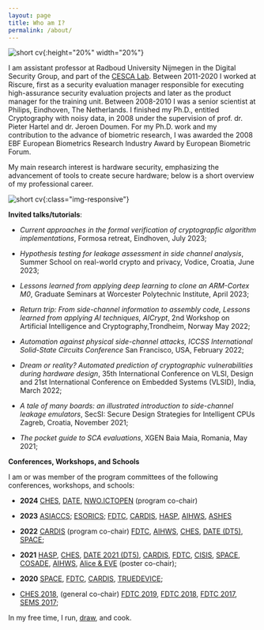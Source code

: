 ```yaml
---
layout: page
title: Who am I?
permalink: /about/
---
```


![short cv]({{site.url}}/assets/img/Ileana.jpeg){:height="20%" width="20%"}

I am assistant professor at Radboud University Nijmegen in the Digital Security Group, and part of the [CESCA Lab](https://cescalab.cs.ru.nl/). Between 2011-2020 I worked at Riscure, first as a security evaluation manager responsible for executing high-assurance security evaluation projects and later as the product manager for the training unit. Between 2008-2010 I was a senior scientist at Philips, Eindhoven, The Netherlands. I finished my Ph.D., entitled Cryptography with noisy data, in 2008 under the supervision of prof. dr. Pieter Hartel and dr. Jeroen Doumen.  For my Ph.D. work and my contribution to the advance of biometric research, I was awarded the 2008 EBF European Biometrics Research Industry Award by European Biometric Forum.

My main research interest is hardware security, emphasizing the advancement of tools to create secure hardware; below is a short overview of my professional career. 

 ![short cv]({{site.url}}/assets/img/cariera.png){:class="img-responsive"}

**Invited talks/tutorials**:

- *Current approaches in the formal verification of cryptograpfic algorithm implementations*, Formosa retreat, Eindhoven, July 2023;

- *Hypothesis testing for leakage assessment in side channel analysis*, Summer School on real-world crypto and privacy, Vodice, Croatia, June 2023;

- *Lessons learned from applying deep learning to clone an ARM-Cortex M0*,  Graduate Seminars at Worcester Polytechnic Institute, April 2023;

- *Return trip: From side-channel information to assembly code, Lessons learned from applying AI techniques, AICrypt*, 2nd Workshop on Artificial Intelligence and Cryptography,Trondheim, Norway May 2022; 

- *Automation against physical side-channel attacks, ICCSS International Solid-State Circuits Conference*  San Francisco, USA, February 2022; 
- *Dream or reality? Automated prediction of cryptographic vulnerabilities during hardware design*, 35th International Conference on VLSI, Design and 21st International Conference on Embedded Systems (VLSID), India, March 2022; 
- *A tale of many boards: an illustrated introduction to side-channel leakage emulators*, SecSI: Secure Design Strategies for Intelligent CPUs Zagreb, Croatia, November 2021;
- *The pocket guide to SCA evaluations*, XGEN Baia Maia, Romania,  May 2021;  

**Conferences, Workshops, and Schools**

I am or was member of the program committees of the following conferences, workshops, and schools:

- **2024** [CHES](https://ches.iacr.org/2024), [DATE](https://www.dac.com/security), [NWO.ICTOPEN](https://www.ictopen.nl/) (program co-chair)

- **2023** [ASIACCS](https://asiaccs2023.org/); [ESORICS](https://esorics2023.org/); [FDTC](https://fdtc.deib.polimi.it/FDTC23/), [CARDIS](http://cardis.org/archive.html), [HASP](https://www.haspworkshop.org/2023/index.html), [AIHWS](https://aihws2023.aisylab.com), [ASHES](http://ashesworkshop.org)

- **2022** [CARDIS](https://events.cs.bham.ac.uk/cardis2022) (program co-chair) [FDTC](https://fdtc.deib.polimi.it/FDTC22/index.html), [AIHWS](https://aihws2022.aisylab.com), [CHES](https://ches.iacr.org/2022/), [DATE (DT5)](https://www.date-conference.com/?page=4), [SPACE](https://space2022.lnmiit.ac.in/);

- **2021** [HASP](https://haspworkshop.org/2021/index.html), [CHES](https://ches.iacr.org/2021/), [DATE 2021 (DT5)](https://www.date-conference.com/), [CARDIS](https://cardis2021.its.uni-luebeck.de/), [FDTC](https://fdtc.deib.polimi.it/FDTC21/index.html), [CISIS](http://2021.cisisconference.eu/), [SPACE](http://cse.iitkgp.ac.in/conf/SPACE2021/testing-web/progcomm.php), [COSADE](https://www.cosade.org/), [AIHWS](https://aihws2021.aisylab.com/), [Alice & EVE](https://aliceandeve.cs.ru.nl/) (poster co-chair);

- **2020** [SPACE](https://cse.iitkgp.ac.in/conf/SPACE2020/#), [FDTC](https://fdtc.deib.polimi.it/FDTC20/index.html), [CARDIS](https://cardis2020.its.uni-luebeck.de/), [TRUEDEVICE](https://date20.date-conference.com/workshop/w07);

-  [CHES 2018](https://ches.iacr.org/2018/),  (general co-chair) [FDTC 2019](https://fdtc.deib.polimi.it/FDTC19/), [FDTC 2018](https://fdtc.deib.polimi.it/FDTC18/), [FDTC 2017](https://fdtc.deib.polimi.it/FDTC17/),  [SEMS 2017](http://sems2017.cs.ru.nl/);

  In my free time, I run,  [draw](https://www.instagram.com/pufuletica/), and cook. 

